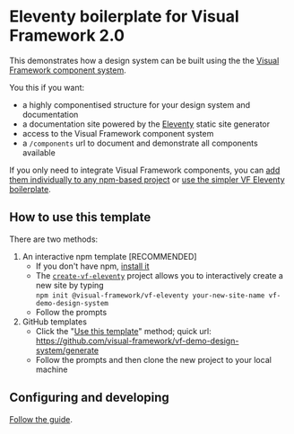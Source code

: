 # Eleventy boilerplate for Visual Framework 2.0

This demonstrates how a design system can be built using the the [Visual Framework component system](https://visual-framework.github.io/vf-welcome/).

You this if you want:

- a highly componentised structure for your design system and documentation
- a documentation site powered by the [Eleventy](https://www.11ty.io) static site generator
- access to the Visual Framework component system
- a `/components` url to document and demonstrate all components available

If you only need to integrate Visual Framework components, you can [add them individually to any npm-based project](https://visual-framework.github.io/vf-welcome/documentation/#getting-started) or [use the simpler VF Eleventy boilerplate](https://github.com/visual-framework/vf-eleventy).

## How to use this template

There are two methods:

1. An interactive npm template [RECOMMENDED]
    - If you don't have npm, [install it](https://docs.npmjs.com/downloading-and-installing-node-js-and-npm)
    - The [`create-vf-eleventy`](https://github.com/visual-framework/create-vf-eleventy) project allows you to interactively create a new site by typing<br/> `npm init @visual-framework/vf-eleventy your-new-site-name vf-demo-design-system`
    - Follow the prompts
2. GitHub templates
    - Click the "[Use this template](https://help.github.com/en/articles/creating-a-repository-from-a-template)" method; quick url: https://github.com/visual-framework/vf-demo-design-system/generate
    - Follow the prompts and then clone the new project to your local machine

## Configuring and developing

[Follow the guide](https://visual-framework.github.io/vf-demo-design-system/customising/).
